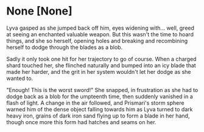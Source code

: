 # None [None]
Lyva gasped as she jumped back off him, eyes widening with... well, greed at seeing an enchanted valuable weapon. But this wasn't the time to hoard things, and she so herself, opening holes and breaking and recombining herself to dodge through the blades as a blob.    

Sadly it only took one hit for her trajectory to go of course. When a charged shard touched her, she flinched naturally and bumped into an icy blade that made her harder, and the grit in her system wouldn't let her dodge as she wanted to. 

"Enough! This is the worst sword!" She snapped, in frustration as she had to dodge back as a blob for the umpteenth time, then suddenly vanished in a flash of light. A change in the air followed, and Prismari's storm sphere warned him of the dense object falling towards him as Lyva turned to dark heavy iron, grains of dark iron sand flying up to form a blade in her hand, though once more this form had hatches and seams on her.
